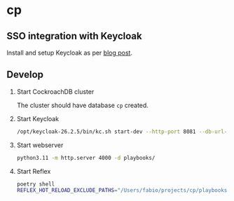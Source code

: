 # cp

## SSO integration with Keycloak

Install and setup Keycloak as per [blog post](https://dev.to/cockroachlabs/cockroachdb-sso-integration-using-keycloak-4b17).

## Develop

1. Start CockroachDB cluster

    The cluster should have database `cp` created.

2. Start Keycloak

    ```bash
    /opt/keycloak-26.2.5/bin/kc.sh start-dev --http-port 8081 --db-url-host=localhost --db-password=postgres --db-username=fabio --db postgres
    ```

3. Start webserver

    ```bash
    python3.11 -m http.server 4000 -d playbooks/
    ```

4. Start Reflex

    ```bash
    poetry shell
    REFLEX_HOT_RELOAD_EXCLUDE_PATHS="/Users/fabio/projects/cp/playbooks" reflex run
    ```
